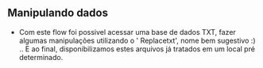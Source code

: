 ## Manipulando dados

 - Com este flow foi possivel acessar uma base de dados TXT, fazer algumas manipulações utilizando o ' Replacetxt', nome bem sugestivo :) ..
   E ao final, disponibilizamos estes arquivos já tratados em um local pré determinado.

